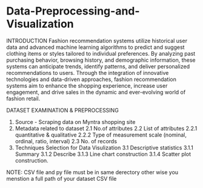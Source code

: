 # Data-Preprocessing-and-Visualization

INTRODUCTION
Fashion recommendation systems utilize historical user data and advanced machine learning algorithms to predict and suggest clothing items or styles tailored to individual preferences. By analyzing past purchasing behavior, browsing history, and demographic information, these systems can anticipate trends, identify patterns, and deliver personalized recommendations to users. Through the integration of innovative technologies and data-driven approaches, fashion recommendation systems aim to enhance the shopping experience, increase user engagement, and drive sales in the dynamic and ever-evolving world of fashion retail.

DATASET EXAMINATION & PREPROCESSING
1. Source - Scraping data on Myntra shopping site
2. Metadata related to dataset
   2.1 No.of attributes
   2.2 List of attributes
       2.2.1 quantitative & qualitative
       2.2.2 Type of measurement scale (nominal, ordinal, ratio, interval)
   2.3 No. of records
3. Techniques Selection for Data Visulization
  3.1 Descriptive statistics 
      3.1.1 Summary
      3.1.2 Describe
      3.1.3 Line chart construction
      3.1.4 Scatter plot construction.

NOTE:
CSV file and py file must be in same derectory
other wise you menstion a full path of your dataset CSV file
